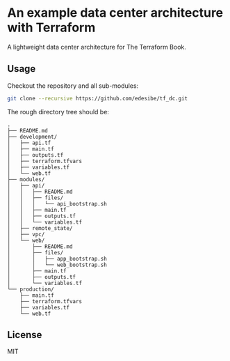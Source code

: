 # An example data center architecture with Terraform

A lightweight data center architecture for The Terraform Book.

## Usage

Checkout the repository and all sub-modules:

```bash
git clone --recursive https://github.com/edesibe/tf_dc.git
```

The rough directory tree should be:

```
.
├── README.md
├── development/
│   ├── api.tf
│   ├── main.tf
│   ├── outputs.tf
│   ├── terraform.tfvars
│   ├── variables.tf
│   └── web.tf
├── modules/
│   ├── api/
│   │   ├── README.md
│   │   ├── files/
│   │   │   └── api_bootstrap.sh
│   │   ├── main.tf
│   │   ├── outputs.tf
│   │   └── variables.tf
│   ├── remote_state/
│   ├── vpc/
│   └── web/
│       ├── README.md
│       ├── files/
│       │   ├── app_bootstrap.sh
│       │   └── web_bootstrap.sh
│       ├── main.tf
│       ├── outputs.tf
│       └── variables.tf
└── production/
    ├── main.tf
    ├── terraform.tfvars
    ├── variables.tf
    └── web.tf
```

## License

MIT
